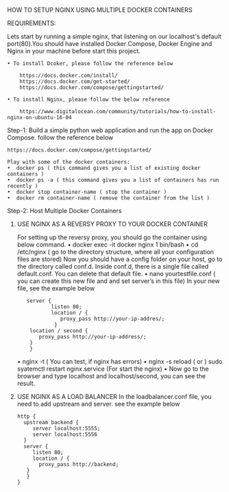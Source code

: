 
HOW TO SETUP NGINX USING MULTIPLE DOCKER CONTAINERS
      
REQUIREMENTS:

Lets start by running a simple nginx, that listening on our localhost's default port(80).You should have installed 
Docker Compose, Docker Engine and Nginx in your machine before start this project.

    • To install Dcoker, please follow the reference below
    
    	https://docs.docker.com/install/
        https://docs.docker.com/get-started/
        https://docs.docker.com/compose/gettingstarted/

    • To install Nginx, please follow the below reference
    
        https://www.digitalocean.com/community/tutorials/how-to-install-nginx-on-ubuntu-16-04

Step-1: Build a simple python web application and run the app on Docker Compose. follow the reference below

    https://docs.docker.com/compose/gettingstarted/
    
    Play with some of the docker containers:
    •  docker ps ( this command gives you a list of existing docker containers ) 
    •  docker ps -a ( this command gives you a list of containers has run recently )
    •  docker stop container-name ( stop the container )
    •  docker rm container-name ( remove the container from the list )


Step-2: Host Multiple Docker Containers 
    
1. USE NGINX AS A REVERSY PROXY TO YOUR DOCKER CONTAINER


    For setting up the reversy proxy, you should go the container using below command.
    	• docker exec -it docker nginx 1 bin/bash
    	• cd /etc/nginx ( go to the directory structure, where all your configuration files are stored)
    Now you should have a config folder on your host, go to the directory called conf.d. 
    Inside conf.d, there is a single file called default.conf. You can delete that default file.
    	• nano yourtestfile.conf ( you can create this new file and and set server’s in this file)
    In your new file, see the example below
          
          server {
                  listen 80;
                  location / {
                     proxy_pass http://your-ip-addres/;
                   }
		   location / second {
		      proxy_pass http://your-ip-address/;
		   }
           }
 
    • nginx -t ( You can test, if nginx has errors)
    • nginx -s reload ( or ) sudo syatemctl restart nginx.service (For start the nginx)
    • Now go to the browser and type localhost and localhost/second, you can see the result.
    
  2. USE NGINX AS A LOAD BALANCER
     In the loadbalancer.conf file, you need to add upstream and server. see the example below
     
	     http {
		   upstream backend {
		      server localhost:5555;
		      server localhost:5556
		   }
		   server {
		      listen 80;
		      location / {
				proxy_pass http://backend;
			}
		    }
		 }
                           
